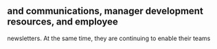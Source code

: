 ## and communications, manager development resources, and employee

newsletters. At the same time, they are continuing to enable their teams